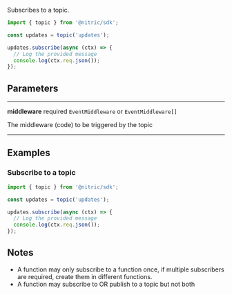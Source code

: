 Subscribes to a topic.

```javascript
import { topic } from '@nitric/sdk';

const updates = topic('updates');

updates.subscribe(async (ctx) => {
  // Log the provided message
  console.log(ctx.req.json());
});
```

## Parameters

---

**middleware** required `EventMiddleware` or `EventMiddleware[]`

The middleware (code) to be triggered by the topic

---

## Examples

### Subscribe to a topic

```javascript
import { topic } from '@nitric/sdk';

const updates = topic('updates');

updates.subscribe(async (ctx) => {
  // Log the provided message
  console.log(ctx.req.json());
});
```

## Notes

- A function may only subscribe to a function once, if multiple subscribers are required, create them in different functions.
- A function may subscribe to OR publish to a topic but not both
